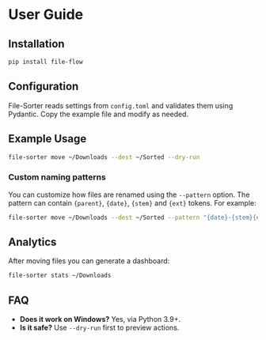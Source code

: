 # User Guide

## Installation
```bash
pip install file-flow
```

## Configuration
File-Sorter reads settings from `config.toml` and validates them using
Pydantic. Copy the example file and modify as needed.

## Example Usage
```bash
file-sorter move ~/Downloads --dest ~/Sorted --dry-run
```

### Custom naming patterns
You can customize how files are renamed using the ``--pattern`` option. The
pattern can contain ``{parent}``, ``{date}``, ``{stem}`` and ``{ext}`` tokens.
For example:
```bash
file-sorter move ~/Downloads --dest ~/Sorted --pattern "{date}-{stem}{ext}"
```

## Analytics
After moving files you can generate a dashboard:
```bash
file-sorter stats ~/Downloads
```

## FAQ
- **Does it work on Windows?** Yes, via Python 3.9+.
- **Is it safe?** Use `--dry-run` first to preview actions.

